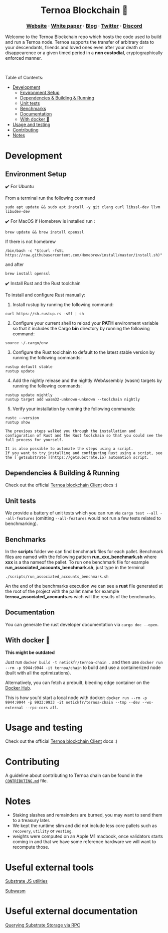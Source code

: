 <h1 align="center">
    Ternoa Blockchain 🚀
</h1>


<h3 align="center">
  <a href="https://www.ternoa.com/">Website</a>
  <span> · </span>
  <a href="https://github.com/capsule-corp-ternoa/white-paper/blob/main/white-paper-en.md">White paper</a>
  <span> · </span>
  <a href="https://medium.com/ternoa">Blog</a>
  <span> · </span>
  <a href="https://twitter.com/ternoa_">Twitter</a>
  <span> · </span>
  <a href="https://discord.gg/cNZTGtGJNR">Discord</a>
</h3>

Welcome to the Ternoa Blockchain repo which hosts the code used to build and run a Ternoa node.
Ternoa supports the transfer of arbitrary data to your descendants, friends and loved ones even after your death or disappearence or a given timed period in a **non custodial**, cryptographically enforced manner.

</br>

Table of Contents:

- [Development](#development)
  - [Environment Setup](#environment-setup)
  - [Dependencies & Building & Running](#dependencies--building--running)
  - [Unit tests](#unit-tests)
  - [Benchmarks](#benchmarks)
  - [Documentation](#documentation)
  - [With docker 🐳](#with-docker-)
- [Usage and testing](#usage-and-testing)
- [Contributing](#contributing)
- [Notes](#notes)


# Development

## Environment Setup

✔️ For Ubuntu

 From a terminal run the following command
```
sudo apt update && sudo apt install -y git clang curl libssl-dev llvm libudev-dev
```

✔️ For  MacOS
if Homebrew is installed run :

```
brew update && brew install openssl
```
If there is not homebrew

```
/bin/bash -c "$(curl -fsSL https://raw.githubusercontent.com/Homebrew/install/master/install.sh)"
```
and after 

```
brew install openssl
```

✔️ Install Rust and the Rust toolchain

To install and configure Rust manually:

1) Install rustup by running the following command:

```
curl https://sh.rustup.rs -sSf | sh
```
2) Configure your current shell to reload your **PATH** environment variable so that it includes the Cargo **bin** directory by running the following command:
```
source ~/.cargo/env
```

3) Configure the Rust toolchain to default to the latest stable version by running the following commands:

```
rustup default stable
rustup update
```
4) Add the nightly release and the nightly WebAssembly (wasm) targets by running the following commands:

```
rustup update nightly
rustup target add wasm32-unknown-unknown --toolchain nightly
```

5) Verify your installation by running the following commands:

```
rustc --version
rustup show
```

```
The previous steps walked you through the installation and configuration of Rust and the Rust toolchain so that you could see the full process for yourself.

It is also possible to automate the steps using a script.
If you want to try installing and configuring Rust using a script, see the [`getsubstrate`](https://getsubstrate.io) automation script.
```


## Dependencies & Building & Running
Check out the official [Ternoa blockchain Client](https://ternoa-2.gitbook.io/ternoa-blockchain-client-guide) docs :)

## Unit tests
We provide a battery of unit tests which you can run via `cargo test --all --all-features` (omitting `--all-features` would not run a few tests related to benchmarking).

## Benchmarks
In the **scripts** folder we can find benchmark files for each pallet. Benchmark files are named with the following pattern **run_xxx_benchmark.sh** where **xxx** is a tha nameof the pallet.
To run one benchmark file for example **run_associated_accounts_benchmark.sh**, just type in the terminal
```
./scripts/run_associated_accounts_benchmark.sh
```
An the end of the benchmarks execution we can see 
a **rust** file generated at the root of the project with the pallet name for example **ternoa_associated_accounts.rs** wich will the results of the benchmarks. 

## Documentation
You can generate the rust developer documentation via `cargo doc --open`.

## With docker 🐳
**This might be outdated**

Just run `docker build -t netickfr/ternoa-chain .` and then use `docker run --rm -p 9944:9944 -it ternoa/chain` to build and use a containerized node (built with all the optimizations).

Alternatively, you can fetch a prebuilt, bleeding edge container on the [Docker Hub](https://hub.docker.com/r/netickfr/ternoa-chain).

This is how you'd start a local node with docker: `docker run --rm -p 9944:9944 -p 9933:9933 -it netickfr/ternoa-chain --tmp --dev --ws-external --rpc-cors all`.

# Usage and testing
Check out the official [Ternoa blockchain Client](https://ternoa-2.gitbook.io/ternoa-blockchain-client-guide) docs :)

# Contributing

A guideline about contributing to Ternoa chain can be found in the [`CONTRIBUTING.md`](CONTRIBUTING.md) file.

# Notes
- Staking slashes and remainders are burned, you may want to send them to a treasury later.
- We kept the runtime slim and did not include less core pallets such as `recovery`, `utility` or `vesting`.
- weights were computed on an Apple M1 macbook, once validators starts coming in and that we have some reference hardware we will want to recompute those.

# Useful external tools

[Substrate JS utilities](https://www.shawntabrizi.com/substrate-js-utilities/)

[Subwasm](https://github.com/chevdor/subwasm)

# Useful external documentation

[Querying Substrate Storage via RPC](https://www.shawntabrizi.com/substrate/querying-substrate-storage-via-rpc/)